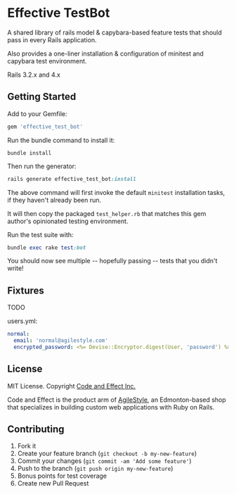 # Effective TestBot

A shared library of rails model & capybara-based feature tests that should pass in every Rails application.

Also provides a one-liner installation & configuration of minitest and capybara test environment.

Rails 3.2.x and 4.x


## Getting Started

Add to your Gemfile:

```ruby
gem 'effective_test_bot'
```

Run the bundle command to install it:

```console
bundle install
```

Then run the generator:

```ruby
rails generate effective_test_bot:install
```

The above command will first invoke the default `minitest` installation tasks, if they haven't already been run.

It will then copy the packaged `test_helper.rb` that matches this gem author's opinionated testing environment.

Run the test suite with:

```ruby
bundle exec rake test:bot
```

You should now see multiple -- hopefully passing -- tests that you didn't write!


## Fixtures

TODO

users.yml:

```yaml
normal:
  email: 'normal@agilestyle.com'
  encrypted_password: <%= Devise::Encryptor.digest(User, 'password') %>
```


## License

MIT License.  Copyright [Code and Effect Inc.](http://www.codeandeffect.com/)

Code and Effect is the product arm of [AgileStyle](http://www.agilestyle.com/), an Edmonton-based shop that specializes in building custom web applications with Ruby on Rails.


## Contributing

1. Fork it
2. Create your feature branch (`git checkout -b my-new-feature`)
3. Commit your changes (`git commit -am 'Add some feature'`)
4. Push to the branch (`git push origin my-new-feature`)
5. Bonus points for test coverage
6. Create new Pull Request
